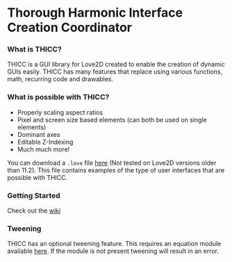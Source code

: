 # Thorough Harmonic Interface Creation Coordinator

### What is THICC?
THICC is a GUI library for Love2D created to enable the creation of dynamic GUIs easily. THICC has many features that replace using various functions, math, recurring code and drawables.

### What is possible with THICC?
- Properly scaling aspect ratios
- Pixel and screen size based elements (can both be used on single elements)
- Dominant axes
- Editable Z-Indexing
- Much much more!

You can download a `.love` file [here](https://github.com/EWalnut/THICC) (Not tested on Love2D versions older than 11.2). This file contains examples of the type of user interfaces that are possible with THICC. 

### Getting Started
Check out the [wiki](https://github.com/EWalnut/THICC)

### Tweening
THICC has an optional tweening feature. This requires an equation module available [here](https://github.com/EmmanuelOga/easing/blob/master/lib/easing.lua). If the module is not present tweening will result in an error.
